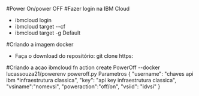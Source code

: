 #Power On/power OFF
#Fazer login na IBM Cloud
- ibmcloud login 
- ibmcloud target --cf
- ibmcloud target -g Default

#Criando a imagem docker
 - Faça o download do repositório: git clone https:

#Criando a acao
ibmcloud fn action create PowerOff --docker lucassouza21/powerenv poweroff.py
Parametros
{
  "username": "chaves api ibm *infraestrutura classica",
  "key": "api key infraestrutura classica",
  "vsiname":"nomevsi",
  "poweraction":"off/on",
   "vsiid": "idvsi"
}
